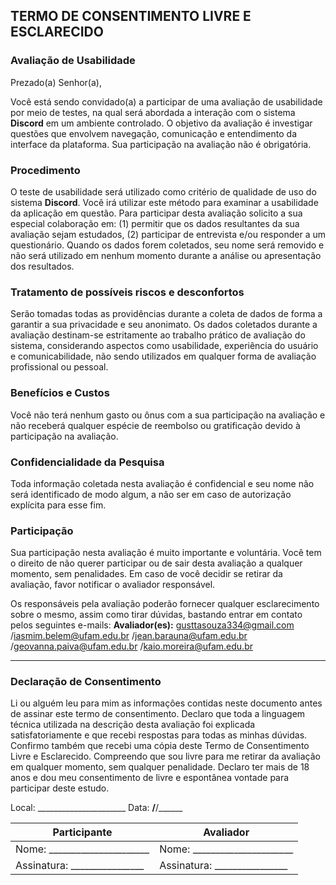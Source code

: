 

## TERMO DE CONSENTIMENTO LIVRE E ESCLARECIDO

### Avaliação de Usabilidade

Prezado(a) Senhor(a),

Você está sendo convidado(a) a participar de uma avaliação de usabilidade por meio de testes, na qual será abordada a interação com o sistema **Discord** em um ambiente controlado. O objetivo da avaliação é investigar questões que envolvem navegação, comunicação e entendimento da interface da plataforma. Sua participação na avaliação não é obrigatória.

### Procedimento

O teste de usabilidade será utilizado como critério de qualidade de uso do sistema **Discord**. Você irá utilizar este método para examinar a usabilidade da aplicação em questão. Para participar desta avaliação solicito a sua especial colaboração em: (1) permitir que os dados resultantes da sua avaliação sejam estudados, (2) participar de entrevista e/ou responder a um questionário. Quando os dados forem coletados, seu nome será removido e não será utilizado em nenhum momento durante a análise ou apresentação dos resultados.

### Tratamento de possíveis riscos e desconfortos

Serão tomadas todas as providências durante a coleta de dados de forma a garantir a sua privacidade e seu anonimato. Os dados coletados durante a avaliação destinam-se estritamente ao trabalho prático de avaliação do sistema, considerando aspectos como usabilidade, experiência do usuário e comunicabilidade, não sendo utilizados em qualquer forma de avaliação profissional ou pessoal.

### Benefícios e Custos

Você não terá nenhum gasto ou ônus com a sua participação na avaliação e não receberá qualquer espécie de reembolso ou gratificação devido à participação na avaliação.

### Confidencialidade da Pesquisa

Toda informação coletada nesta avaliação é confidencial e seu nome não será identificado de modo algum, a não ser em caso de autorização explícita para esse fim.

### Participação

Sua participação nesta avaliação é muito importante e voluntária. Você tem o direito de não querer participar ou de sair desta avaliação a qualquer momento, sem penalidades. Em caso de você decidir se retirar da avaliação, favor notificar o avaliador responsável.

Os responsáveis pela avaliação poderão fornecer qualquer esclarecimento sobre o mesmo, assim como tirar dúvidas, bastando entrar em contato pelos seguintes e-mails:
**Avaliador(es):** gusttasouza334@gmail.com /iasmim.belem@ufam.edu.br /jean.barauna@ufam.edu.br /geovanna.paiva@ufam.edu.br /kaio.moreira@ufam.edu.br


---

### Declaração de Consentimento

Li ou alguém leu para mim as informações contidas neste documento antes de assinar este termo de consentimento. Declaro que toda a linguagem técnica utilizada na descrição desta avaliação foi explicada satisfatoriamente e que recebi respostas para todas as minhas dúvidas. Confirmo também que recebi uma cópia deste Termo de Consentimento Livre e Esclarecido. Compreendo que sou livre para me retirar da avaliação em qualquer momento, sem qualquer penalidade. Declaro ter mais de 18 anos e dou meu consentimento de livre e espontânea vontade para participar deste estudo.

Local: \_\_\_\_\_\_\_\_\_\_\_\_\_\_\_\_\_\_\_\_\_\_
Data: ****/****/\_\_\_\_\_\_

| Participante                                       | Avaliador                                          |
| -------------------------------------------------- | -------------------------------------------------- |
| Nome: \_\_\_\_\_\_\_\_\_\_\_\_\_\_\_\_\_\_\_\_\_\_ | Nome: \_\_\_\_\_\_\_\_\_\_\_\_\_\_\_\_\_\_\_\_\_\_ |
| Assinatura: \_\_\_\_\_\_\_\_\_\_\_\_\_\_\_\_       | Assinatura: \_\_\_\_\_\_\_\_\_\_\_\_\_\_\_\_       |

